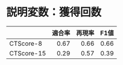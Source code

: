 # 説明変数：獲得回数
| | 適合率 | 再現率 | F1値 |
| :-- | --: | --: | --: |
| CTScore-8 | 0.67 | 0.66 | 0.66 |
| CTScore-15 | 0.29 | 0.57 | 0.39 |


